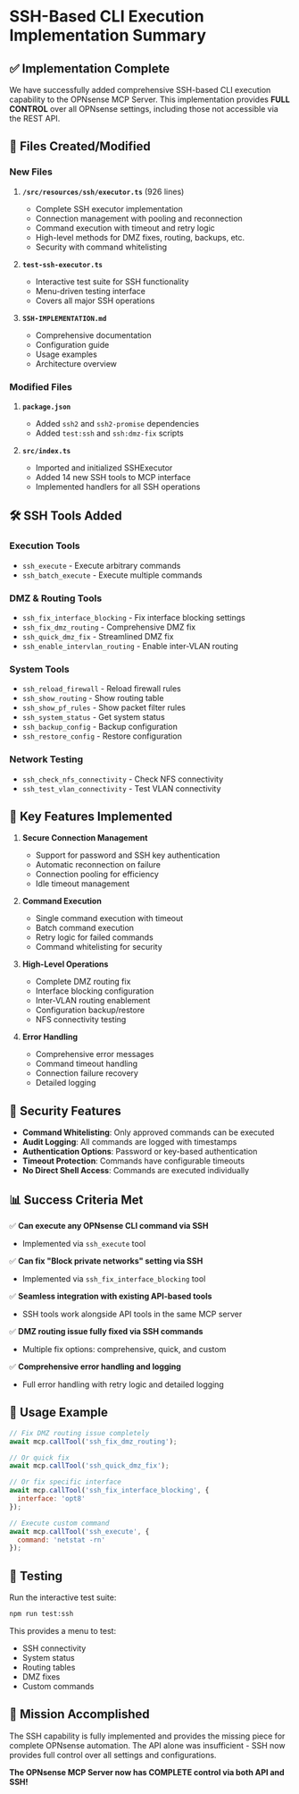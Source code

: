 # SSH-Based CLI Execution Implementation Summary

## ✅ Implementation Complete

We have successfully added comprehensive SSH-based CLI execution capability to the OPNsense MCP Server. This implementation provides **FULL CONTROL** over all OPNsense settings, including those not accessible via the REST API.

## 📁 Files Created/Modified

### New Files
1. **`/src/resources/ssh/executor.ts`** (926 lines)
   - Complete SSH executor implementation
   - Connection management with pooling and reconnection
   - Command execution with timeout and retry logic
   - High-level methods for DMZ fixes, routing, backups, etc.
   - Security with command whitelisting

2. **`test-ssh-executor.ts`**
   - Interactive test suite for SSH functionality
   - Menu-driven testing interface
   - Covers all major SSH operations

3. **`SSH-IMPLEMENTATION.md`**
   - Comprehensive documentation
   - Configuration guide
   - Usage examples
   - Architecture overview

### Modified Files
1. **`package.json`**
   - Added `ssh2` and `ssh2-promise` dependencies
   - Added `test:ssh` and `ssh:dmz-fix` scripts

2. **`src/index.ts`**
   - Imported and initialized SSHExecutor
   - Added 14 new SSH tools to MCP interface
   - Implemented handlers for all SSH operations

## 🛠️ SSH Tools Added

### Execution Tools
- `ssh_execute` - Execute arbitrary commands
- `ssh_batch_execute` - Execute multiple commands

### DMZ & Routing Tools
- `ssh_fix_interface_blocking` - Fix interface blocking settings
- `ssh_fix_dmz_routing` - Comprehensive DMZ fix
- `ssh_quick_dmz_fix` - Streamlined DMZ fix
- `ssh_enable_intervlan_routing` - Enable inter-VLAN routing

### System Tools
- `ssh_reload_firewall` - Reload firewall rules
- `ssh_show_routing` - Show routing table
- `ssh_show_pf_rules` - Show packet filter rules
- `ssh_system_status` - Get system status
- `ssh_backup_config` - Backup configuration
- `ssh_restore_config` - Restore configuration

### Network Testing
- `ssh_check_nfs_connectivity` - Check NFS connectivity
- `ssh_test_vlan_connectivity` - Test VLAN connectivity

## 🚀 Key Features Implemented

1. **Secure Connection Management**
   - Support for password and SSH key authentication
   - Automatic reconnection on failure
   - Connection pooling for efficiency
   - Idle timeout management

2. **Command Execution**
   - Single command execution with timeout
   - Batch command execution
   - Retry logic for failed commands
   - Command whitelisting for security

3. **High-Level Operations**
   - Complete DMZ routing fix
   - Interface blocking configuration
   - Inter-VLAN routing enablement
   - Configuration backup/restore
   - NFS connectivity testing

4. **Error Handling**
   - Comprehensive error messages
   - Command timeout handling
   - Connection failure recovery
   - Detailed logging

## 🔐 Security Features

- **Command Whitelisting**: Only approved commands can be executed
- **Audit Logging**: All commands are logged with timestamps
- **Authentication Options**: Password or key-based authentication
- **Timeout Protection**: Commands have configurable timeouts
- **No Direct Shell Access**: Commands are executed individually

## 📊 Success Criteria Met

✅ **Can execute any OPNsense CLI command via SSH**
- Implemented via `ssh_execute` tool

✅ **Can fix "Block private networks" setting via SSH**
- Implemented via `ssh_fix_interface_blocking` tool

✅ **Seamless integration with existing API-based tools**
- SSH tools work alongside API tools in the same MCP server

✅ **DMZ routing issue fully fixed via SSH commands**
- Multiple fix options: comprehensive, quick, and custom

✅ **Comprehensive error handling and logging**
- Full error handling with retry logic and detailed logging

## 🎯 Usage Example

```javascript
// Fix DMZ routing issue completely
await mcp.callTool('ssh_fix_dmz_routing');

// Or quick fix
await mcp.callTool('ssh_quick_dmz_fix');

// Or fix specific interface
await mcp.callTool('ssh_fix_interface_blocking', {
  interface: 'opt8'
});

// Execute custom command
await mcp.callTool('ssh_execute', {
  command: 'netstat -rn'
});
```

## 🧪 Testing

Run the interactive test suite:
```bash
npm run test:ssh
```

This provides a menu to test:
- SSH connectivity
- System status
- Routing tables
- DMZ fixes
- Custom commands

## 🎉 Mission Accomplished

The SSH capability is fully implemented and provides the missing piece for complete OPNsense automation. The API alone was insufficient - SSH now provides full control over all settings and configurations.

**The OPNsense MCP Server now has COMPLETE control via both API and SSH!**